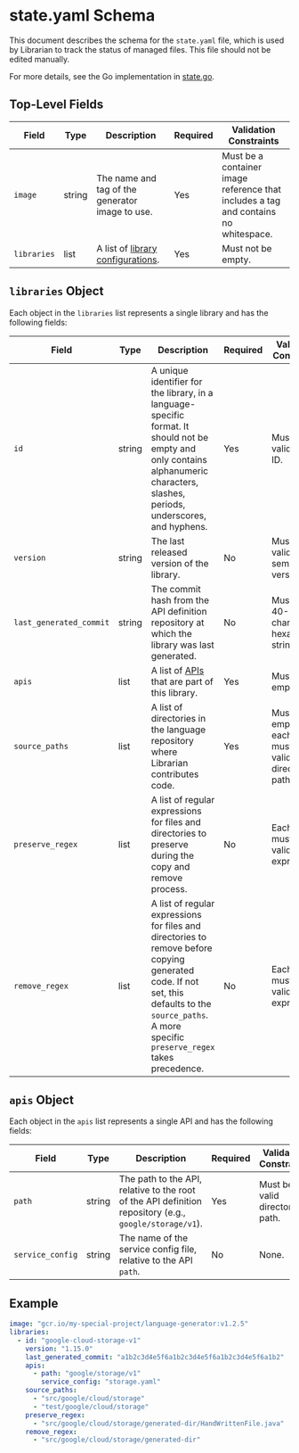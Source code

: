 # state.yaml Schema

This document describes the schema for the `state.yaml` file, which is used by Librarian to track the status of managed files. This file should not be edited manually.

For more details, see the Go implementation in [state.go](../internal/librarian/state.go).

## Top-Level Fields

| Field       | Type   | Description                                         | Required | Validation Constraints |
|-------------|--------|-----------------------------------------------------|----------|------------------------------------------------------------------------------------|
| `image`     | string | The name and tag of the generator image to use.     | Yes      | Must be a container image reference that includes a tag and contains no whitespace. |
| `libraries` | list   | A list of [library configurations](#libraries-object). | Yes      | Must not be empty.     |

## `libraries` Object

Each object in the `libraries` list represents a single library and has the following fields:

| Field                   | Type   | Description                                                                                                                                                           | Required | Validation Constraints |
|-------------------------|--------|-----------------------------------------------------------------------------------------------------------------------------------------------------------------------|----------|------------------------|
| `id`                    | string | A unique identifier for the library, in a language-specific format. It should not be empty and only contains alphanumeric characters, slashes, periods, underscores, and hyphens.                                                                                                  | Yes      | Must be a valid library ID. |
| `version`               | string | The last released version of the library.                                                                                                                             | No       | Must be a valid semantic version. |
| `last_generated_commit` | string | The commit hash from the API definition repository at which the library was last generated.                                                                         | No       | Must be a 40-character hexadecimal string. |
| `apis`                  | list   | A list of [APIs](#apis-object) that are part of this library.                                                                                                             | Yes      | Must not be empty.     |
| `source_paths`          | list   | A list of directories in the language repository where Librarian contributes code.                                                                                    | Yes      | Must not be empty, and each path must be a valid directory path. |
| `preserve_regex`        | list   | A list of regular expressions for files and directories to preserve during the copy and remove process.                                                                    | No       | Each entry must be a valid regular expression. |
| `remove_regex`          | list   | A list of regular expressions for files and directories to remove before copying generated code. If not set, this defaults to the `source_paths`. A more specific `preserve_regex` takes precedence. | No       | Each entry must be a valid regular expression. |

## `apis` Object

Each object in the `apis` list represents a single API and has the following fields:

| Field            | Type   | Description                                                                                             | Required | Validation Constraints |
|------------------|--------|---------------------------------------------------------------------------------------------------------|----------|------------------------|
| `path`           | string | The path to the API, relative to the root of the API definition repository (e.g., `google/storage/v1`).      | Yes      | Must be a valid directory path. |
| `service_config` | string | The name of the service config file, relative to the API `path`.                                        | No       | None.                  |

## Example

```yaml
image: "gcr.io/my-special-project/language-generator:v1.2.5"
libraries:
  - id: "google-cloud-storage-v1"
    version: "1.15.0"
    last_generated_commit: "a1b2c3d4e5f6a1b2c3d4e5f6a1b2c3d4e5f6a1b2"
    apis:
      - path: "google/storage/v1"
        service_config: "storage.yaml"
    source_paths:
      - "src/google/cloud/storage"
      - "test/google/cloud/storage"
    preserve_regex:
      - "src/google/cloud/storage/generated-dir/HandWrittenFile.java"
    remove_regex:
      - "src/google/cloud/storage/generated-dir"
```